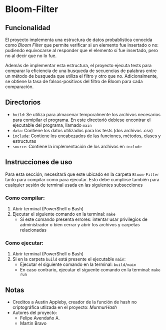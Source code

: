 # Bloom-Filter

## Funcionalidad

El proyecto implementa una estructura de datos probablistica conocida como *Bloom Filter* que permite verificar si un elemento fue insertado o no: pudiendo equivocarse al responder que el elemento sí fue insertado, pero no al decir que no lo fue.

Además de implementar esta estructura, el proyecto ejecuta tests para comparar la eficiencia de una busqueda de secuencias de palabras entre un método de busqueda que utiliza el filtro y otro que no. Adicionalmente, se obtiene la tasa de falsos-positivos del filtro de Bloom para cada comparación.

## Directorios

- `build`: Se utiliza para almacenar temporalmente los archivos necesarios para comipilar el programa. En este directorió debiese encontrar el ejecutable del programa, llamado `main`
- `data`: Contiene los datos utilizados para los tests (dos archivos .csv)
- `include`: Contiene los encabezados de las funciones, métodos, clases y estructuras
- `source`: Contiene la implementación de los archivos en `include`


## Instrucciones de uso

Para esta sección, necesitará que este ubicado en la carpeta `Bloom-Filter` tanto para compilar como para ejecutar. Esto debe cumplirse también para cualquier sesión de terminal usada en las siguientes subsecciones

### Como compilar:

1. Abrir terminal (PowerShell o Bash)
2. Ejecutar el siguiente comando en la terminal: `make`
    - Si este comando presenta errores: intentar usar privilegios de administrador o bien cerrar y abrir los archivos y carpetas relacionadas

### Como ejecutar:

1. Abrir terminal (PowerShell o Bash)
2. Si en la carpeta `build` está presente el ejecutable `main`: 
    - Ejecutar el siguiente comando en la terminal: `build/main`
    - En caso contrario, ejecutar el siguente comando en la terminal: `make run`

## Notas

- Creditos a Austin Appleby, creador de la función de hash no criptográfica utlizada en el proyecto: *MurmurHash*
- Autores del proyecto:
    - Felipe Avendaño A.
    - Martin Bravo